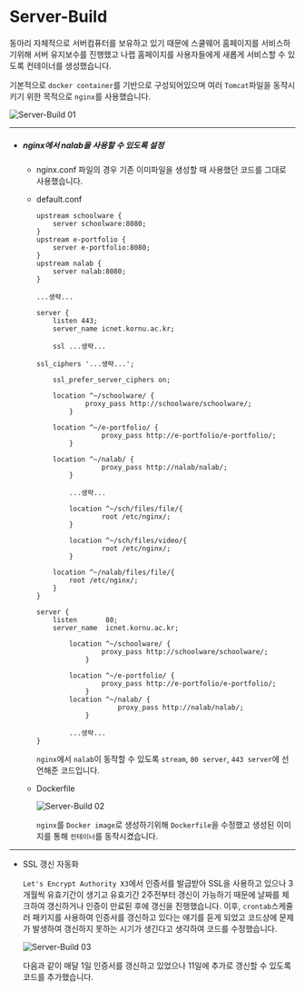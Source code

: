 # Server-Build



동아리 자체적으로 서버컴퓨터를 보유하고 있기 때문에 스쿨웨어 홈페이지를 서비스하기위해 서버 유지보수를 진행했고 나랩 홈페이지를 사용자들에게 새롭게 서비스할 수 있도록 컨테이너를 생성했습니다.

기본적으로 `docker container`를 기반으로 구성되어있으며 여러 `Tomcat`파일을 동작시키기 위한 목적으로 `nginx`를 사용했습니다.

![Server-Build 01](https://user-images.githubusercontent.com/43952470/106358470-cd212600-634f-11eb-8a11-3c7eee4c69ed.png)



---

- ##### nginx에서 nalab을 사용할 수 있도록 설정

  - nginx.conf 파일의 경우 기존 이미파일을 생성할 때 사용했던 코드를 그대로 사용했습니다.

    

  - default.conf

    ```nginx
    upstream schoolware {
        server schoolware:8080;
    }
    upstream e-portfolio {
        server e-portfolio:8080;
    }
    upstream nalab {
        server nalab:8080;
    }
    
    ...생략...
    
    server {
    	listen 443;
    	server_name icnet.kornu.ac.kr;
    
    	ssl ...생략...
    
    ssl_ciphers '...생략...';
    
    	ssl_prefer_server_ciphers on;
    
    	location ^~/schoolware/ {
                proxy_pass http://schoolware/schoolware/;
            }
    
    	location ^~/e-portfolio/ {
                    proxy_pass http://e-portfolio/e-portfolio/;
            }
    	
    	location ^~/nalab/ {
                    proxy_pass http://nalab/nalab/;
            }
    
            ...생략...
    
            location ^~/sch/files/file/{
                    root /etc/nginx/;
            }
    
            location ^~/sch/files/video/{
                    root /etc/nginx/;
            }
    
    	location ^~/nalab/files/file/{
    		root /etc/nginx/;
    	}
    }
    
    server {
        listen       80;
        server_name  icnet.kornu.ac.kr;
        
            location ^~/schoolware/ {
                    proxy_pass http://schoolware/schoolware/;
                }
    
            location ^~/e-portfolio/ {
                    proxy_pass http://e-portfolio/e-portfolio/;
            	}
            location ^~/nalab/ {
                        proxy_pass http://nalab/nalab/;
                }
        
            ...생략...
    }
    ```

    `nginx`에서 `nalab`이 동작할 수 있도록 `stream`, `80 server`, `443 server`에 선언해준 코드입니다.

    

  - Dockerfile

    ![Server-Build 02](https://user-images.githubusercontent.com/43952470/106358466-c692ae80-634f-11eb-96f7-96e8b72a199d.png)

    `nginx`를 `Docker image`로 생성하기위해 `Dockerfile`을 수정했고 생성된 이미지를 통해 `컨테이너`를 동작시켰습니다.

    

---

- SSL 갱신 자동화

  `Let's Encrypt Authority X3`에서 인증서를 발급받아 SSL을 사용하고 있으나 3개월씩 유효기간이 생기고 유효기간 2주전부터 갱신이 가능하기 때문에 날짜를 체크하여 갱신하거나 인증이 만료된 후에 갱신을 진행했습니다. 이후, `crontab`스케줄러 패키지를 사용하여 인증서를 갱신하고 있다는 얘기를 듣게 되었고 코드상에 문제가 발생하여 갱신하지 못하는 시기가 생긴다고 생각하여 코드를 수정했습니다.

  

  ![Server-Build 03](https://user-images.githubusercontent.com/43952470/106358464-c2669100-634f-11eb-9b49-4d9dfc9a975a.png)

  

  다음과 같이 매달 1일 인증서를 갱신하고 있었으나 11일에 추가로 갱신할 수 있도록 코드를 추가했습니다.

  